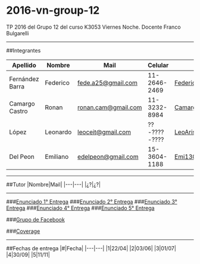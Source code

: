 # 2016-vn-group-12
TP 2016 del Grupo 12 del curso K3053 Viernes Noche. Docente Franco Bulgarelli

---

##Integrantes

|Apellido|Nombre|Mail|Celular|Github|
|---|---|---|---|---|
|Fernández Barra|Federico|fede.a25@gmail.com|11-2646-2469|[FedericoFernandezBarra](https://github.com/FedericoFernandezBarra)|
|Camargo Castro|Ronan|ronan.cam@gmail.com|11-3232-8984|[CamargoR](https://github.com/CamargoR)|
|López|Leonardo|leoceit@gmail.com|??-????-????|[LeoAristarco](https://github.com/LeoAristarco)|
|Del Peon|Emiliano|edelpeon@gmail.com|15-3604-1188|[Emi1305](https://github.com/Emi1305)|

---

##Tutor
|Nombre|Mail|
|---|---|
|¿?|¿?|

---

###[Enunciado 1° Entrega](https://docs.google.com/document/d/17XAw_kcKj4MopI6coFzR_VE8Hg-6MFJkXd0nA0IU-aM/edit)
###[Enunciado 2° Entrega](https://docs.google.com/document/d/1hOUCw5lyVd0AG2IwgfFyyW02YcMEfoMKhuw7xsqR4Xw/edit)
###[Enunciado 3° Entrega](https://docs.google.com/document/d/1MSf0zRpzrh0_ykWDaF-wm9a4D4vZ3_WdKL__945MM8c/edit)
###[Enunciado 4° Entrega](https://docs.google.com/document/d/1tSZANdI8mfOyQrS38smCJGW90t_8CHkDLrbgwNCkUIM/edit)
###[Enunciado 5° Entrega](https://docs.google.com/document/d/1UJp1swA3JWm6tOMQAPw3YtYmLTqfgP9flxAt92v0osM/edit)

###[Grupo de Facebook](https://www.facebook.com/groups/269933970012691/)

###[Coverage](http://dds-utn.github.io/2016-vn-group-12/)

---

##Fechas de entrega
|#|Fecha|
|---|---|
|1|22/04|
|2|03/06|
|3|01/07|
|4|30/09|
|5|11/11|
